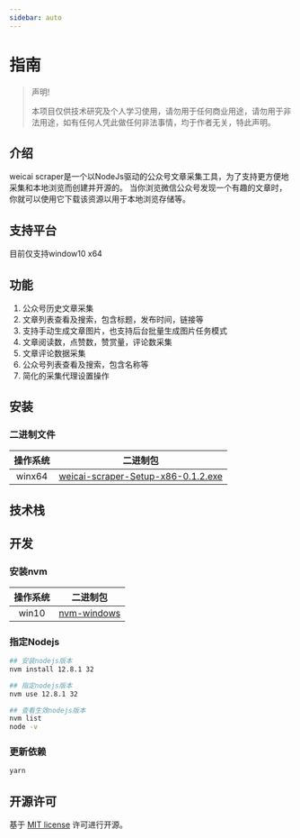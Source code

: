 ```yaml
---
sidebar: auto
---
```


# 指南

>
> 	声明!
> 	
> 	本项目仅供技术研究及个人学习使用，请勿用于任何商业用途，请勿用于非法用途，如有任何人凭此做任何非法事情，均于作者无关，特此声明。
>

## 介绍
weicai scraper是一个以NodeJs驱动的公众号文章采集工具，为了支持更方便地采集和本地浏览而创建并开源的。
当你浏览微信公众号发现一个有趣的文章时，你就可以使用它下载该资源以用于本地浏览存储等。


## 支持平台
目前仅支持window10 x64
## 功能

1. 公众号历史文章采集
2. 文章列表查看及搜索，包含标题，发布时间，链接等
3. 支持手动生成文章图片，也支持后台批量生成图片任务模式
4. 文章阅读数，点赞数，赞赏量，评论数采集
5. 文章评论数据采集
6. 公众号列表查看及搜索，包含名称等
7. 简化的采集代理设置操作

## 安装
### 二进制文件

|  操作系统  |         二进制包          |
| :----: | :-------------------: |
| winx64 |   [weicai-scraper-Setup-x86-0.1.2.exe](https://github.com/lunnlew/weicai-scraper/releases/download/v0.1.2/Setup-x86-0.1.2.exe)   |

## 技术栈

## 开发
### 安装nvm
|  操作系统  |         二进制包          |
| :----: | :-------------------: |
| win10 |   [nvm-windows](https://github.com/coreybutler/nvm/releases)   |

### 指定Nodejs
```sh
## 安装nodejs版本
nvm install 12.8.1 32

## 指定nodejs版本
nvm use 12.8.1 32

## 查看生效nodejs版本
nvm list
node -v
```
### 更新依赖
```sh
yarn
```

## 开源许可
基于 [MIT license](https://opensource.org/licenses/MIT) 许可进行开源。

